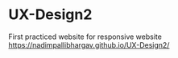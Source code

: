 # UX-Design2
First practiced website for responsive website
https://nadimpallibhargav.github.io/UX-Design2/
